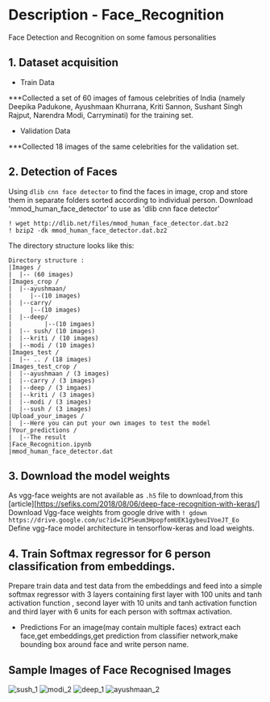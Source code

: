 # Description - Face_Recognition
Face Detection and Recognition on some famous personalities

## 1. Dataset acquisition
- Train Data

 ***Collected a set of 60 images of famous celebrities of India (namely Deepika Padukone, Ayushmaan Khurrana, Kriti Sannon, Sushant Singh Rajput, Narendra Modi, Carryminati) for the training set.
-  Validation Data 

  ***Collected 18 images of the same celebrities for the validation set.

## 2. Detection of Faces
Using ```dlib cnn face detector``` to find the faces in image, crop and store them in separate folders sorted according to individual person.
Download 'mmod_human_face_detector' to use as 'dlib cnn face detector'
```
! wget http://dlib.net/files/mmod_human_face_detector.dat.bz2 
! bzip2 -dk mmod_human_face_detector.dat.bz2
```
The directory structure looks like this:
```
Directory structure :
|Images /
|  |-- (60 images)
|Images_crop /
|  |--ayushmaan/
|     |--(10 images)
|  |--carry/ 
|     |--(10 images)
|  |--deep/ 
|         |--(10 imgaes)
|  |-- sush/ (10 images)
|  |--kriti / (10 images) 
|  |--modi / (10 images)
|Images_test / 
|  |-- .. / (18 images)
|Images_test_crop / 
|  |--ayushmaan / (3 images)
|  |--carry / (3 images)
|  |--deep / (3 imgaes)
|  |--kriti / (3 images)
|  |--modi / (3 images)
|  |--sush / (3 images) 
|Upload_your_images /
|  |--Here you can put your own images to test the model
|Your_predictions /
|  |--The result
|Face_Recognition.ipynb
|mmod_human_face_detector.dat
```
## 3. Download the model weights
As vgg-face weights are not available as ```.h5``` file to download,from this [article][https://sefiks.com/2018/08/06/deep-face-recognition-with-keras/]
Download Vgg-face weights from google drive with
```! gdown https://drive.google.com/uc?id=1CPSeum3HpopfomUEK1gybeuIVoeJT_Eo```
Define vgg-face model architecture in tensorflow-keras and load weights.

## 4. Train Softmax regressor for 6 person classification from embeddings.
Prepare train data and test data from the embeddings and feed into a simple softmax regressor with 3 layers containing first layer with 100 units and tanh activation function , second layer with 10 units and tanh activation function and third layer with 6 units for each person with softmax activation.
- Predictions
For an image(may contain multiple faces) extract each face,get embeddings,get prediction from classifier network,make bounding box around face and write person name.


## Sample Images of Face Recognised Images

![sush_1](https://user-images.githubusercontent.com/45651909/89097462-b62f6480-d3fc-11ea-971c-1deb9018b7eb.jpg)
![modi_2](https://user-images.githubusercontent.com/45651909/89097466-ba5b8200-d3fc-11ea-8823-5c9081e8f7e5.jpg)
![deep_1](https://user-images.githubusercontent.com/45651909/89097470-bc254580-d3fc-11ea-815d-b512c2b2a3f8.jpg)
![ayushmaan_2](https://user-images.githubusercontent.com/45651909/89097472-bdef0900-d3fc-11ea-905d-799b0a599cbb.jpg)
